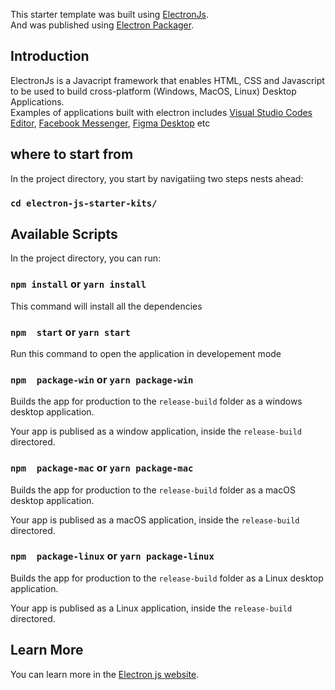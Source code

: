 This starter template was built using [ElectronJs](https://www.electronjs.org/).</br>
And was published using [Electron Packager](https://www.christianengvall.se/electron-packager-tutorial/).

## Introduction
ElectronJs is a Javacript framework that enables HTML, CSS and Javascript to be used to build cross-platform (Windows, MacOS, Linux) Desktop Applications.
</br>
Examples of applications built with electron includes [Visual Studio Codes Editor](https://code.visualstudio.com/),  [Facebook Messenger]( https://www.messenger.com/desktop),  [Figma Desktop](https://www.figma.com/files/recent) etc

## where to start from 

In the project directory, you start by navigatiing two steps nests ahead:

### `cd electron-js-starter-kits/` 

## Available Scripts 
In the project directory, you can run:
### `npm install` or `yarn install`

This command will install all the dependencies<br />


### `npm  start` or `yarn start`

Run this command to open the application in developement mode

### `npm  package-win` or `yarn package-win`

Builds the app for production to the `release-build` folder as a windows desktop application.<br />

Your app is publised as a window application, inside the `release-build` directored.

### `npm  package-mac` or `yarn package-mac`

Builds the app for production to the `release-build` folder as a macOS desktop application.<br />

Your app is publised as a macOS application, inside the `release-build` directored.


### `npm  package-linux` or `yarn package-linux`

Builds the app for production to the `release-build` folder as a Linux desktop application.<br />

Your app is publised as a Linux application, inside the `release-build` directored.



## Learn More

You can learn more in the [Electron js website](https://www.electronjs.org/).

